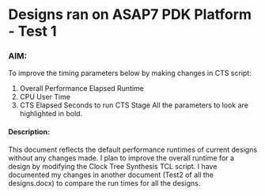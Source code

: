 # Designs ran on ASAP7 PDK Platform - Test 1
### AIM: 
To improve the timing parameters below by making changes in CTS script:
1.	Overall Performance Elapsed Runtime
2.	CPU User Time
3.	CTS Elapsed Seconds to run CTS Stage
All the parameters to look are highlighted in bold.
#### Description: 
This document reflects the default performance runtimes of current designs without any changes made. I plan to improve the overall runtime for a design by modifying the Clock Tree Synthesis TCL script. 
I have documented my changes in another document (Test2 of all the designs.docx) to compare the run times for all the designs.

